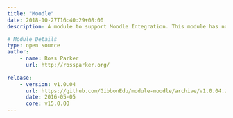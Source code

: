 ```yaml
---
title: "Moodle"
date: 2018-10-27T16:40:29+08:00
description: A module to support Moodle Integration. This module has no actions and is not seen by users, it just alters the database.

# Module Details
type: open source
author: 
    - name: Ross Parker
      url: http://rossparker.org/
    
release: 
    - version: v1.0.04
      url: https://github.com/GibbonEdu/module-moodle/archive/v1.0.04.zip
      date: 2016-05-05
      core: v15.0.00
---
```


